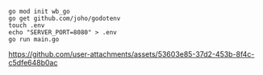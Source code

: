 ```
go mod init wb_go
go get github.com/joho/godotenv
touch .env
echo "SERVER_PORT=8080" > .env
go run main.go
```



https://github.com/user-attachments/assets/53603e85-37d2-453b-8f4c-c5dfe648b0ac

